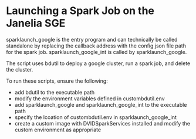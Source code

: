 # Launching a Spark Job on the Janelia SGE

sparklaunch_google is the entry program and can technically be called standalone by
replacing the callback address with the config json file path for the spark job.
sparklaunch_google_int is called by sparklaunch_google.

The script uses bdutil to deploy a google cluster, run a spark job, and delete the cluster.

To run these scripts, ensure the following:

* add bdutil to the executable path
* modify the environment variables defined in custombdutil.env
* add sparklaunch_google and sparklaunch_google_int to the executable path
* specify the lcoation of custombdutil.env in sparklaunch_google_int
* create a custom image with DVIDSparkServices installed and modify the custom environment as appropriate
